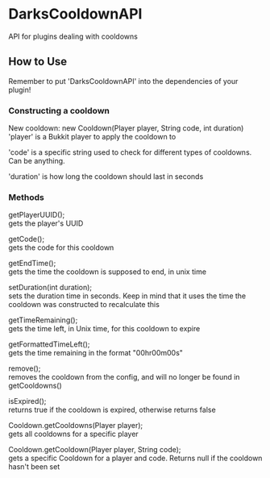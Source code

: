 # DarksCooldownAPI

API for plugins dealing with cooldowns

<h2> How to Use </h2>

Remember to put 'DarksCooldownAPI' into the dependencies of your plugin! 

<h3> Constructing a cooldown </h3>
<p>
New cooldown: new Cooldown(Player player, String code, int duration)
<br>'player' is a Bukkit player to apply the cooldown to

'code' is a specific string used to check for different types of cooldowns. Can be
anything.

'duration' is how long the cooldown should last in seconds
</p>
<h3> Methods </h3>
<p>
getPlayerUUID(); 
<br>gets the player's UUID 

getCode();
<br>gets the code for this cooldown

getEndTime();
<br>gets the time the cooldown is supposed to end, in unix time

setDuration(int duration);
<br>sets the duration time in seconds. Keep in mind that it uses the time the 
cooldown was constructed to recalculate this

getTimeRemaining();
<br>gets the time left, in Unix time, for this cooldown to expire

getFormattedTimeLeft();
<br>gets the time remaining in the format "00hr00m00s"

remove();
<br>removes the cooldown from the config, and will no longer be found in 
getCooldowns()

isExpired();
<br>returns true if the cooldown is expired, otherwise returns false


Cooldown.getCooldowns(Player player);
<br>gets all cooldowns for a specific player

Cooldown.getCooldown(Player player, String code);
<br>gets a specific Cooldown for a player and code. Returns null if the cooldown
hasn't been set
</p>